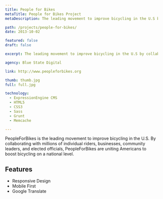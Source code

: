 ```yaml
---
title: People for Bikes
metaTitle: People for Bikes Project
metaDescription: The leading movement to improve bicycling in the U.S by collaborating with millions of individual riders, businesses and elected officials.

path: /projects/people-for-bikes/
date: 2013-10-02

featured: false
draft: false

excerpt: The leading movement to improve bicycling in the U.S by collaborating with millions of individual riders, businesses and elected officials.

agency: Blue State Digital

link: http://www.peopleforbikes.org

thumb: thumb.jpg
full: full.jpg

technology:
  - ExpressionEngine CMS
  - HTML5
  - CSS3
  - Sass
  - Grunt
  - Memcache

---
```

PeopleForBikes is the leading movement to improve bicycling in the U.S. By collaborating with millions of individual riders, businesses, community leaders, and elected officials, PeopleForBikes are uniting Americans to boost bicycling on a national level.

## Features

* Responsive Design
* Mobile First
* Google Translate

